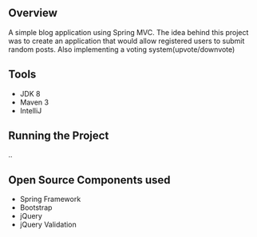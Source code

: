 ## Overview
A simple blog application using Spring MVC. The idea behind this project was to create an application that would allow registered users to submit random posts. Also implementing a voting system(upvote/downvote)


## Tools
- JDK 8
- Maven 3
- IntelliJ


## Running the Project

..

## Open Source Components used
- Spring Framework
- Bootstrap
- jQuery
- jQuery Validation
